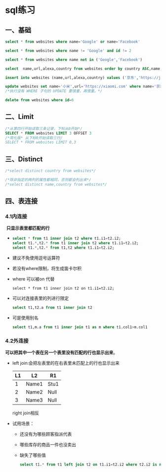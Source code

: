 # sql练习

## 一、基础

```sql
select * from websites where name='Google' or name='Facebook'

select * from websites where name != 'Google' and id != 2

select * from websites where name not in ('Google','Facebook')

select  name,url,alexa,country from websites order by country ASC,name desc

insert into websites (name,url,alexa,country) values ('京东','https://jingdong.com','45','CN')

update websites set name='小米',url='https://xiaomi.com' where name='京东'
/*执行没有 WHERE 子句的 UPDATE 要慎重，再慎重。*/

delete from websites where id=6
```

## 二、Limit

```sql
/*从第四行开始读取三条记录，下标从0开始*/
SELECT * FROM websites LIMIT 3 OFFSET 3
/*简化版* 从下标0开始读取三行/
SELECT * FROM websites LIMIT 0,3
```

## 三、Distinct

```sql
/*select distinct country from websites*/

/*除非指定的两列的属性都相同，否则都会列出来*/
/*select distinct name,country from websites*/
```

## 四、表连接

### 4.1内连接

​		**只显示表里都匹配的行**

- ```sql
  select * from t1 inner join t2 where t1.i1=t2.i2;
  select t1.*,t2.* from t1 inner join t2 where t1.i1=t2.i2;
  select t1.*,t2.* from t1,t2 where t1.i1=t2.i2;
  ```

- 建议不免使用逗号运算符

- 若没有where限制，将生成笛卡尔积

- where 可以被on  代替

  ```
  select * from t1 inner join t2 on t1.i1=t2.i2;
  ```

- 可以对连接表里的列进行限定

  ```sql
  select t1,t2.a from t1 inner join t2
  ```

- 可是使用别名

  ```sql
  select t1,m.a from t1 inner join t1 as m where t1.col1>m.col1
  ```

  

### 4.2外连接

​		**可以把其中一个表在另一个表里没有匹配的行也显示出来**。

- left join:会把左表里的在右表里未匹配上的行也显示出来

  | L1   | L2    | R1   |
  | ---- | ----- | ---- |
  | 1    | Name1 | Stu1 |
  | 2    | Name2 | Null |
  | 3    | Name3 | Null |

  right join相反

- 试用场景：

  - 还没有为哪些顾客指派代表

  - 哪些库存的商品一件也没卖出

  - 缺失了哪些值

    ```sql
    select t1.* from t1 left join t2 on t1.i1=t2.i2 where t2.i2 is null
    ```

    